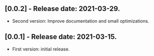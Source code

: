 ## [0.0.2] - Release date: 2021-03-29.

* Second version: Improve documentation and small optimizations.
## [0.0.1] - Release date: 2021-03-15.

* First version: initial release.
